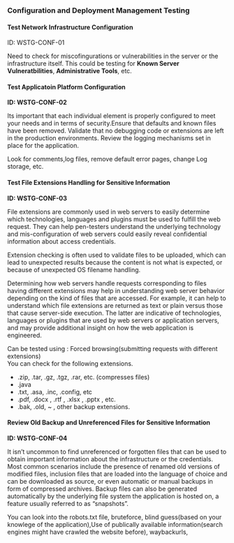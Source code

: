 <h3>Configuration and Deployment Management Testing</h3>
<h4>Test Network Infrastructure Configuration</h4>
<p>ID: WSTG-CONF-01</p>
<p>Need to check for miscofingurations or vulnerabilities in the server or the infrastructure itself. This could be testing for <b>Known Server Vulneratbilities</b>, <b>Administrative Tools</b>, etc.</p>

<h4>Test Applicatoin Platform Configuration</h4>
<p><b>ID: WSTG-CONF-02</b></p>
<p>Its important that each individual element is properly configured to meet your needs and in terms of security.Ensure that defaults and known files have been removed. Validate that no debugging code or extensions are left in the production environments. Review the logging mechanisms set in place for the application.</p>
<p>Look for comments,log files, remove default error pages, change Log storage, etc.</p>

<h4>Test File Extensions Handling for Sensitive Information</h4>
<p><b>ID: WSTG-CONF-03</b></p>
<p>File extensions are commonly used in web servers to easily determine which technologies, languages and plugins
must be used to fulfill the web request. They can help pen-testers understand the underlying technology and mis-configuration of web servers could easily reveal confidential information about access credentials.</p>
<p>Extension checking is often used to validate files to be uploaded, which can lead to unexpected results because the
content is not what is expected, or because of unexpected OS filename handling.</p>
<p>Determining how web servers handle requests corresponding to files having different extensions may help in
understanding web server behavior depending on the kind of files that are accessed. For example, it can help to
understand which file extensions are returned as text or plain versus those that cause server-side execution. The latter
are indicative of technologies, languages or plugins that are used by web servers or application servers, and may
provide additional insight on how the web application is engineered.</p>
<p>Can be tested using : Forced browsing(submitting requests with different extensions)<br> You can check for the following extensions.</p>
<ul>
  <li>.zip, .tar, .gz, .tgz, .rar, etc. (compresses files)</li>
  <li>.java</li>
  <li>.txt, .asa, .inc, .config, etc</li>
  <li>.pdf, .docx , .rtf , .xlsx , .pptx , etc.</li>
  <li>.bak, .old, ~ , other backup extensions.</li>
</ul>

<h4>Review Old Backup and Unreferenced Files for Sensitive Information</h4>
<p><b>ID: WSTG-CONF-04</b></p>
<p>It isn’t uncommon to find unreferenced or forgotten files that can be used to obtain important information about the infrastructure or the credentials. Most common scenarios include the presence of renamed old versions of modified files, inclusion files that are loaded
into the language of choice and can be downloaded as source, or even automatic or manual backups in form of compressed archives. Backup files can also be generated automatically by the underlying file system the application is
hosted on, a feature usually referred to as “snapshots”.</p>
<p>You can look into the robots.txt file, bruteforce, blind guess(based on your knowlege of the application),Use of publically available information(search engines might have crawled the website before), waybackurls, </p>
